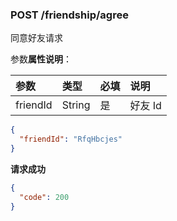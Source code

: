 ### POST /friendship/agree

同意好友请求

参数**属性说明**：

| 参数        |  类型    | 必填  | 说明              
| :----------|:-------- |:-----|:----------------
| friendId    | String   | 是   | 好友 Id

```json
{
  "friendId": "RfqHbcjes"
}
```

**请求成功**

```json
{
  "code": 200
}
```
